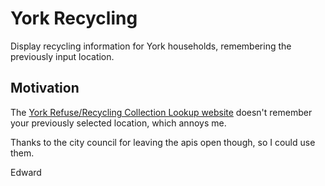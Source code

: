 # York Recycling

Display recycling information for York households, remembering the previously input location.

## Motivation

The [York Refuse/Recycling Collection Lookup website](https://bincollections.azurewebsites.net/) doesn't remember your previously selected location, which annoys me.

Thanks to the city council for leaving the apis open though, so I could use them.


Edward
